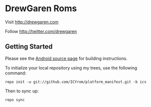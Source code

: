 DrewGaren Roms
===========

Visit http://drewgaren.com

Follow http://twitter.com/drewgaren

Getting Started
---------------

Please see the [Android source page](http://source.android.com/source/index.html) for building instructions.

To initialize your local repository using my trees, use the following command:

    repo init -u git://github.com/ICYrom/platform_manifest.git -b ics

Then to sync up:

    repo sync



